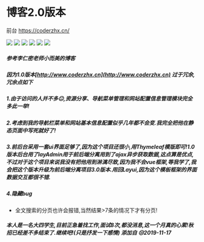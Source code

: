 # 博客2.0版本

前台 https://coderzhx.cn/ 

![](https://img.shields.io/badge/SpringBoot-2.1.5-green.svg) ![](https://img.shields.io/badge/Mybatis--blue.svg)  ![](https://img.shields.io/badge/semanticUI--yellow.svg) ![](https://img.shields.io/badge/Lunece--green.svg)  ![](https://img.shields.io/badge/Mysql-5.7-blue.svg) ![](https://img.shields.io/badge/Maven--blue.svg)

##### 参考李仁密老师小而美的博客

##### 因为1.0版本[http://www.coderzhx.cn](http://www.coderzhx.cn) 过于冗余,冗余点如下

##### 1.由于**访问的人并不多😐**,资源分享、导航菜单管理和网站配置信息管理模块完全多此一举!

##### 2.考虑到我的导航栏菜单和网站基本信息配置似乎几年都不会变.我完全把他在静态页面中写死就好了!

##### 3.前后台采用一套ui界面足够了,因为这个项目还很小,用Thymeleaf模版即可!1.0版本后台用了layAdmin用于前后端分离用到了**ajax异步获取数据,这点算是优点**,不过对于这个项目来说我没有把他用到淋漓尽致,因为**我不会vue框架**,等我学了,我会把这个版本升级为前后端分离项目3.0版本.用回Layui,因为这个模板框架的界面数据交互都很不错.

##### 4.隐藏bug

- 全文搜索的分页也许会报错,当然结果>7条的情况下才有分页!

##### 本人是一名大四学生,目前正急着找工作,面试8次,都没消息,这一个月真的心累!秋招已经差不多结束了.继续吧!(只是抒发一下感情)    添加自   😒2019-11-17

​                                                                                 

